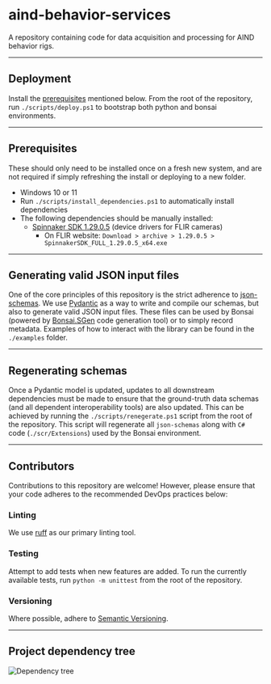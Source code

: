 # aind-behavior-services

A repository containing code for data acquisition and processing for AIND behavior rigs.

---

## Deployment

Install the [prerequisites](#prerequisites) mentioned below.
From the root of the repository, run `./scripts/deploy.ps1` to bootstrap both python and bonsai environments.

---

## Prerequisites

These should only need to be installed once on a fresh new system, and are not required if simply refreshing the install or deploying to a new folder.

- Windows 10 or 11
- Run `./scripts/install_dependencies.ps1` to automatically install dependencies
- The following dependencies should be manually installed:
  - [Spinnaker SDK 1.29.0.5](https://www.flir.co.uk/support/products/spinnaker-sdk/#Downloads) (device drivers for FLIR cameras)
    - On FLIR website: `Download > archive > 1.29.0.5 > SpinnakerSDK_FULL_1.29.0.5_x64.exe`
---

## Generating valid JSON input files

One of the core principles of this repository is the strict adherence to [json-schemas](https://json-schema.org/). We use [Pydantic](https://pydantic.dev/) as a way to write and compile our schemas, but also to generate valid JSON input files. These files can be used by Bonsai (powered by [Bonsai.SGen](https://github.com/bonsai-rx/sgen) code generation tool) or to simply record metadata. Examples of how to interact with the library can be found in the `./examples` folder.

---

## Regenerating schemas

Once a Pydantic model is updated, updates to all downstream dependencies must be made to ensure that the ground-truth data schemas (and all dependent interoperability tools) are also updated. This can be achieved by running the `./scripts/renegerate.ps1` script from the root of the repository.
This script will regenerate all `json-schemas` along with `C#` code (`./scr/Extensions`) used by the Bonsai environment.

---

## Contributors

Contributions to this repository are welcome! However, please ensure that your code adheres to the recommended DevOps practices below:

### Linting

We use [ruff](https://docs.astral.sh/ruff/) as our primary linting tool.

### Testing

Attempt to add tests when new features are added.
To run the currently available tests, run `python -m unittest` from the root of the repository.

### Versioning

Where possible, adhere to [Semantic Versioning](https://semver.org/).

---

## Project dependency tree

![Dependency tree](https://github.com/AllenNeuralDynamics/Aind.Behavior.Services/raw/main/assets/dependency_tree.drawio.svg)
